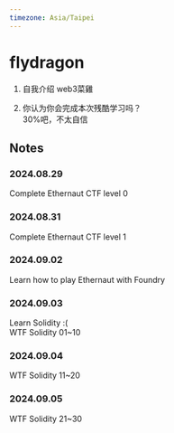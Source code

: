 ```yaml
---
timezone: Asia/Taipei
---
```


# flydragon

1. 自我介绍
web3菜雞

3. 你认为你会完成本次残酷学习吗？  
30%吧，不太自信

## Notes

<!-- Content_START -->

### 2024.08.29
Complete Ethernaut CTF level 0

### 2024.08.31
Complete Ethernaut CTF level 1

### 2024.09.02
Learn how to play Ethernaut with Foundry

### 2024.09.03
Learn Solidity :(  
WTF Solidity 01~10

### 2024.09.04
WTF Solidity 11~20

### 2024.09.05
WTF Solidity 21~30

<!-- Content_END -->
